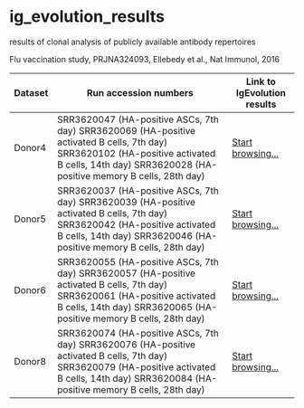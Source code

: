 # ig_evolution_results
results of clonal analysis of publicly available antibody repertoires

Flu vaccination study, PRJNA324093, Ellebedy et al., Nat Immunol, 2016

| Dataset | Run accession numbers                                                                                                                                                                             | Link to IgEvolution results                                                                                         |
|---------|---------------------------------------------------------------------------------------------------------------------------------------------------------------------------------------------------|---------------------------------------------------------------------------------------------------------------------|
| Donor4  | SRR3620047 (HA-positive ASCs, 7th day) SRR3620069 (HA-positive activated B cells, 7th day) SRR3620102 (HA-positive activated B cells, 14th day) SRR3620028 (HA-positive memory B cells, 28th day) | [Start browsing...](docs/html_flu1_dnr4_files/html_files/multiplicity_html/lineage2149_vertices266_edges327.html)   |
| Donor5  | SRR3620037 (HA-positive ASCs, 7th day) SRR3620039 (HA-positive activated B cells, 7th day) SRR3620042 (HA-positive activated B cells, 14th day) SRR3620046 (HA-positive memory B cells, 28th day) | [Start browsing...](docs/html_flu1_dnr5_files/html_files/multiplicity_html/lineage845_vertices425_edges599.html)    |
| Donor6  | SRR3620055 (HA-positive ASCs, 7th day) SRR3620057 (HA-positive activated B cells, 7th day) SRR3620061 (HA-positive activated B cells, 14th day) SRR3620065 (HA-positive memory B cells, 28th day) | [Start browsing...](docs/html_flu1_dnr6_files/html_files/multiplicity_html/lineage1237_vertices2127_edges2746.html) |
| Donor8  | SRR3620074 (HA-positive ASCs, 7th day) SRR3620076 (HA-positive activated B cells, 7th day) SRR3620079 (HA-positive activated B cells, 14th day) SRR3620084 (HA-positive memory B cells, 28th day) | [Start browsing...](docs/html_flu1_dnr8_files/html_files/multiplicity_html/lineage1867_vertices1828_edges3206.html) |

